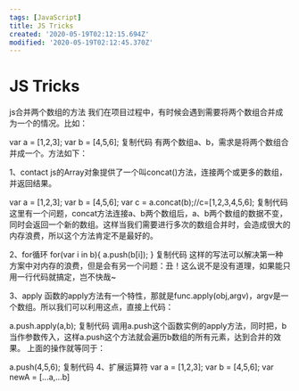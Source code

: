 ```yaml
---
tags: [JavaScript]
title: JS Tricks
created: '2020-05-19T02:12:15.694Z'
modified: '2020-05-19T02:12:45.370Z'
---
```


# JS Tricks
js合并两个数组的方法
我们在项目过程中，有时候会遇到需要将两个数组合并成为一个的情况。比如：

var a = [1,2,3];
var b = [4,5,6];
复制代码
有两个数组a、b，需求是将两个数组合并成一个。方法如下：

1、contact
js的Array对象提供了一个叫concat()方法，连接两个或更多的数组，并返回结果。

var a = [1,2,3];
var b = [4,5,6];
var c = a.concat(b);//c=[1,2,3,4,5,6];
复制代码
这里有一个问题，concat方法连接a、b两个数组后，a、b两个数组的数据不变，同时会返回一个新的数组。这样当我们需要进行多次的数组合并时，会造成很大的内存浪费，所以这个方法肯定不是最好的。

2、for循环
for(var i in b){
  a.push(b[i]);
}
复制代码
这样的写法可以解决第一种方案中对内存的浪费，但是会有另一个问题：丑！这么说不是没有道理，如果能只用一行代码就搞定，岂不快哉~

3、apply
函数的apply方法有一个特性，那就是func.apply(obj,argv)，argv是一个数组。所以我们可以利用这点，直接上代码：

a.push.apply(a,b);
复制代码
调用a.push这个函数实例的apply方法，同时把，b当作参数传入，这样a.push这个方法就会遍历b数组的所有元素，达到合并的效果。 上面的操作就等同于：

a.push(4,5,6);
复制代码
4、扩展运算符
var a = [1,2,3];
var b = [4,5,6];
var newA = [...a,...b]
